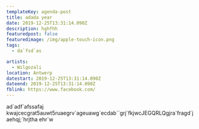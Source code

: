 ```yaml
---
templateKey: agenda-post
title: adada year
date: 2019-12-25T13:31:14.090Z
description: hghfhh
featuredpost: false
featuredimage: /img/apple-touch-icon.png
tags:
  - da`fsd`as

artists:
  - Wilgozali
location: Antwerp
datestart: 2019-12-25T13:31:14.090Z
dateend: 2019-12-25T13:31:14.090Z
fblink: https://www.facebook.com/
---
```

ad\`adf\`afssafaj kwajcecgrat5auwt5ruaegrv\`ageuawg\`ecdab\`\`grj\`fkjwcJEGQRLQgjra\`fragd\`jaehqj;\`hrjtha ehr`w
